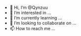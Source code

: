 - 👋 Hi, I’m @Qynzuu
- 👀 I’m interested in ...
- 🌱 I’m currently learning ...
- 💞️ I’m looking to collaborate on ...
- 📫 How to reach me ...

<!---
Qynzuu/Qynzuu is a ✨ special ✨ repository because its `README.md` (this file) appears on your GitHub profile.
You can click the Preview link to take a look at your changes.
--->
